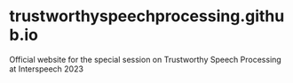 # trustworthyspeechprocessing.github.io
Official website for the special session on Trustworthy Speech Processing at Interspeech 2023
